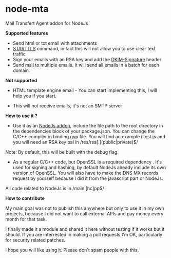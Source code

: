 # node-mta
Mail Transfert Agent addon for NodeJs

**Supported features**

* Send html or txt email with attachments
* [STARTTLS][1] command, in fact this will not allow you to use clear text traffic
* Sign your emails with an RSA key and add the [DKIM-Signature][2] header
* Send mail to multiple emails. It will send all emails in a batch for each domain.

**Not supported**

* HTML template engine email - You can start implementing this, I will help 
you if you start. 

* This will not receive emails, it's not an SMTP server

**How to use it ?**

* Use it as an [NodeJs addon][3], include the file path to the root directory 
in the dependencies block of your package.json. You can change the C/C++ compiler 
in binding.gyp file. You will find an example i test.js and you will need an RSA key pai
in /res/rsa\[.](public|private)$/
 
Note: By default, this will be built with the debug flag.

* As a regular C/C++ code, but OpenSSL is a required dependency . It's used
for signing and hashing, by default NodeJs already include its own version of OpenSSL. 
You will also have to make the DNS MX records request by yourself because I did it from 
the javascript part or NodeJs. 

All code related to NodeJs is in /main.\[hc]pp$/

**How to contribute**

My main goal was not to publish this anywhere but only to use it in my own projects, because I did 
not want to call external APIs and pay money every month for that task.

I finally made it a module and shared it here without testing if it works but it should.
If you are interrested in making a pull requests I'm OK, particularly for security related patches.

I hope you will like using it. 
Please don't spam people with this. 


[1]: https://en.wikipedia.org/wiki/Opportunistic_TLS
[2]: https://en.wikipedia.org/wiki/DomainKeys_Identified_Mail
[3]: https://nodejs.org/api/addons.html
